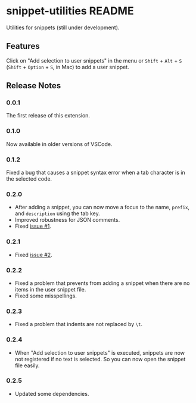 # snippet-utilities README

Utilities for snippets (still under development).

## Features

Click on "Add selection to user snippets" in the menu or `Shift` + `Alt` + `S` (`Shift` + `Option` + `S`, in Mac) to add a user snippet.
<!-- 
## Extension Settings

Include if your extension adds any VS Code settings through the `contributes.configuration` extension point.

For example:

This extension contributes the following settings:

* `myExtension.enable`: enable/disable this extension
* `myExtension.thing`: set to `blah` to do something -->

## Release Notes

### 0.0.1

The first release of this extension.

### 0.1.0

Now available in older versions of VSCode.

### 0.1.2

Fixed a bug that causes a snippet syntax error when a tab character is in the selected code.

### 0.2.0

- After adding a snippet, you can now move a focus to the name, `prefix`, and `description` using the tab key.
- Improved robustness for JSON comments.
- Fixed [issue #1](https://github.com/knttnk/snippet-utilities/issues/1).

### 0.2.1

- Fixed [issue #2](https://github.com/knttnk/snippet-utilities/issues/2).

### 0.2.2

- Fixed a problem that prevents from adding a snippet when there are no items in the user snippet file.
- Fixed some misspellings.

### 0.2.3

- Fixed a problem that indents are not replaced by `\t`.

### 0.2.4

- When "Add selection to user snippets" is executed, snippets are now not registered if no text is selected. So you can now open the snippet file easily.

### 0.2.5

- Updated some dependencies.